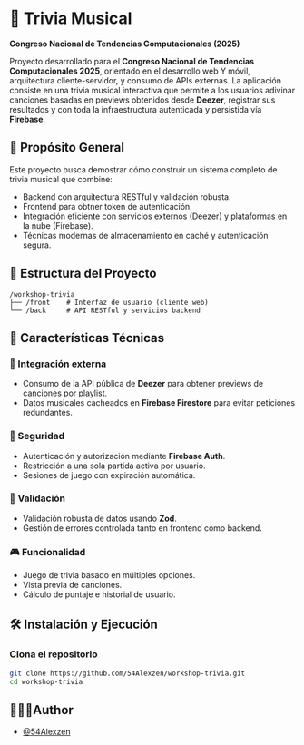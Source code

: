 # 🎵 Trivia Musical

**Congreso Nacional de Tendencias Computacionales (2025)**

Proyecto desarrollado para el **Congreso Nacional de Tendencias Computacionales 2025**, orientado en el desarrollo web Y móvil, arquitectura cliente-servidor, y consumo de APIs externas. La aplicación consiste en una trivia musical interactiva que permite a los usuarios adivinar canciones basadas en previews obtenidos desde **Deezer**, registrar sus resultados y con toda la infraestructura autenticada y persistida vía **Firebase**.

## 🎯 Propósito General

Este proyecto busca demostrar cómo construir un sistema completo de trivia musical que combine:

- Backend con arquitectura RESTful y validación robusta.
- Frontend para obtner token de autenticación.
- Integración eficiente con servicios externos (Deezer) y plataformas en la nube (Firebase).
- Técnicas modernas de almacenamiento en caché y autenticación segura.

## 🧩 Estructura del Proyecto

```text
/workshop-trivia
├── /front    # Interfaz de usuario (cliente web)
└── /back     # API RESTful y servicios backend
```

## 🚀 Características Técnicas

### 🔁 Integración externa

- Consumo de la API pública de **Deezer** para obtener previews de canciones por playlist.
- Datos musicales cacheados en **Firebase Firestore** para evitar peticiones redundantes.

### 🔐 Seguridad

- Autenticación y autorización mediante **Firebase Auth**.
- Restricción a una sola partida activa por usuario.
- Sesiones de juego con expiración automática.

### 🧠 Validación

- Validación robusta de datos usando **Zod**.
- Gestión de errores controlada tanto en frontend como backend.

### 🎮 Funcionalidad

- Juego de trivia basado en múltiples opciones.
- Vista previa de canciones.
- Cálculo de puntaje e historial de usuario.

## 🛠 Instalación y Ejecución

### Clona el repositorio

```bash
git clone https://github.com/54Alexzen/workshop-trivia.git
cd workshop-trivia
```

## 👨🏻‍💻Author
- [@54Alexzen](https://github.com/54Alexzen)